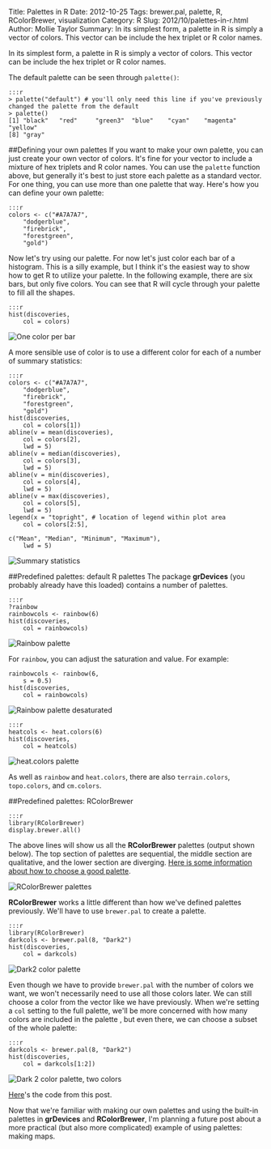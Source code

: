 Title: Palettes in R
Date: 2012-10-25
Tags: brewer.pal, palette, R, RColorBrewer, visualization
Category: R
Slug: 2012/10/palettes-in-r.html
Author: Mollie Taylor
Summary: In its simplest form, a palette in R is simply a vector of colors. This vector can be include the hex triplet or R color names.

In its simplest form, a palette in R is simply a vector of colors. This vector can be include the hex triplet or R color names.

The default palette can be seen through ```palette()```: 

	:::r
	> palette("default") # you'll only need this line if you've previously changed the palette from the default
	> palette()
	[1] "black"   "red"     "green3"  "blue"    "cyan"    "magenta" "yellow"
	[8] "gray"

##Defining your own palettes
If you want to make your own palette, you can just create your own vector of colors. It's fine for your vector to include a mixture of hex triplets and R color names. You can use the ```palette``` function above, but generally it's best to just store each palette as a standard vector. For one thing, you can use more than one palette that way. Here's how you can define your own palette:

	:::r
	colors <- c("#A7A7A7",
		"dodgerblue",
		"firebrick",
		"forestgreen",
		"gold")

Now let's try using our palette. For now let's just color each bar of a histogram. This is a silly example, but I think it's the easiest way to show how to get R to utilize your palette. In the following example, there are six bars, but only five colors. You can see that R will cycle through your palette to fill all the shapes.

	:::r
	hist(discoveries,
		col = colors)

![One color per bar]({filename}images/r-palette-color-by-bar.png)

A more sensible use of color is to use a different color for each of a number of summary statistics:

	:::r
	colors <- c("#A7A7A7",
		"dodgerblue",
		"firebrick",
		"forestgreen",
		"gold")
	hist(discoveries,
		col = colors[1])
	abline(v = mean(discoveries),
		col = colors[2],
		lwd = 5)
	abline(v = median(discoveries),
		col = colors[3],
		lwd = 5)
	abline(v = min(discoveries),
		col = colors[4],
		lwd = 5)
	abline(v = max(discoveries),
		col = colors[5],
		lwd = 5)
	legend(x = "topright", # location of legend within plot area
		col = colors[2:5],

	c("Mean", "Median", "Minimum", "Maximum"),
		lwd = 5)

![Summary statistics]({filename}images/r-palette-stats.png)

##Predefined palettes: default R palettes
The package **grDevices** (you probably already have this loaded) contains a number of palettes.

	:::r
	?rainbow
	rainbowcols <- rainbow(6)
	hist(discoveries,
		col = rainbowcols)

![Rainbow palette]({filename}images/r-palette-rainbow.png)

For ```rainbow```, you can adjust the saturation and value. For example:

	rainbowcols <- rainbow(6,
		s = 0.5)
	hist(discoveries,
		col = rainbowcols)

![Rainbow palette desaturated]({filename}images/r-palette-rainbow-pale.png)

	:::r
	heatcols <- heat.colors(6)
	hist(discoveries,
		col = heatcols)

![heat.colors palette]({filename}images/r-palette-heat.png)

As well as ```rainbow``` and ```heat.colors```, there are also ```terrain.colors```, ```topo.colors```, and ```cm.colors```.

##Predefined palettes: RColorBrewer

	:::r
	library(RColorBrewer)
	display.brewer.all()

The above lines will show us all the **RColorBrewer** palettes (output shown below). The top section of palettes are sequential, the middle section are qualitative, and the lower section are diverging. [Here is some information about how to choose a good palette](http://blog.ggplot2.org/post/24607351280/choosing-colour-palettes-part-ii-educated-choices).

![RColorBrewer palettes]({filename}images/r-display-brewer-all.png)

**RColorBrewer** works a little different than how we've defined palettes previously. We'll have to use ```brewer.pal``` to create a palette.

	:::r
	library(RColorBrewer)
	darkcols <- brewer.pal(8, "Dark2")
	hist(discoveries,
		col = darkcols)

![Dark2 color palette]({filename}images/r-palette-dark2.png)

Even though we have to provide ```brewer.pal``` with the number of colors we want, we won't necessarily need to use all those colors later. We can still choose a color from the vector like we have previously. When we're setting a ```col``` setting to the full palette, we'll be more concerned with how many colors are included in the palette , but even there, we can choose a subset of the whole palette:

	:::r
	darkcols <- brewer.pal(8, "Dark2")
	hist(discoveries,
		col = darkcols[1:2])

![Dark 2 color palette, two colors]({filename}images/r-palette-dark2-2.png)

[Here](https://gist.github.com/3943476)'s the code from this post.

Now that we're familiar with making our own palettes and using the built-in palettes in **grDevices** and **RColorBrewer**, I'm planning a future post about a more practical (but also more complicated) example of using palettes: making maps.
